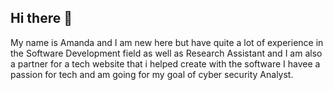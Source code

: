 ## Hi there 👋
My name is Amanda and I am new here but have quite a lot of experience 
in the Software Development field as well as Research Assistant and 
I am also a partner for a tech website that i helped create with the software 
I havee a passion for tech and am going for my goal of cyber security 
Analyst.
